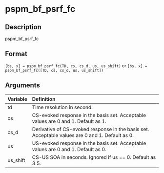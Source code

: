 # pspm_bf_psrf_fc
## Description
pspm_bf_psrf_fc

## Format
`[bs, x] = pspm_bf_psrf_fc(TD, cs, cs_d, us, us_shift)` or
`[bs, x] = pspm_bf_psrf_fc([TD, cs, cs_d, us, us_shift])`

## Arguments
| Variable | Definition |
|:--|:--|
| td | Time resolution in second. |
| cs | CS-evoked response in the basis set. Acceptable values are 0 and 1. Default as 1. |
| cs_d | Derivative of CS-evoked response in the basis set. Acceptable values are 0 and 1. Default as 0. |
| us | US-evoked response in the basis set. Acceptable values are 0 and 1. Default as 0. |
| us_shift | CS-US SOA in seconds. Ignored if us == 0. Default as 3.5. |

